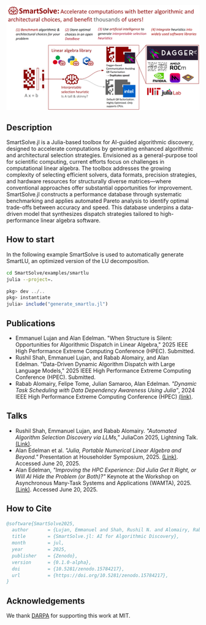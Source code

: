 
<img src="smartsolve.png" alt="SmartSolve.jl">


## Description
SmartSolve.jl is a Julia-based toolbox for AI-guided algorithmic discovery, designed to accelerate computations by generating enhanced algorithmic and architectural selection strategies. Envisioned as a general-purpose tool for scientific computing, current efforts focus on challenges in computational linear algebra. The toolbox addresses the growing complexity of selecting efficient solvers, data formats, precision strategies, and hardware resources for structurally diverse matrices—where conventional approaches offer substantial opportunities for improvement. SmartSolve.jl constructs a performance database through systematic benchmarking and applies automated Pareto analysis to identify optimal trade-offs between accuracy and speed. This database underpins a data-driven model that synthesizes dispatch strategies tailored to high-performance linear algebra software.

## How to start

In the following example SmartSolve is used to automatically generate SmartLU, an optimized version of the LU decomposition.

```bash
cd SmartSolve/examples/smartlu
julia --project=.
```

```julia
pkg> dev ../..
pkg> instantiate
julia> include("generate_smartlu.jl")
```

## Publications

- Emmanuel Lujan and Alan Edelman. "When Structure is Silent: Opportunities for Algorithmic Dispatch in Linear Algebra," 2025 IEEE High Performance Extreme Computing Conference (HPEC). Submitted.
- Rushil Shah, Emmanuel Lujan, and Rabab Alomairy, and Alan Edelman. "Data-Driven Dynamic Algorithm Dispatch with Large Language Models," 2025 IEEE High Performance Extreme Computing Conference (HPEC). Submitted.
- Rabab Alomairy, Felipe Tome, Julian Samaroo, Alan Edelman. _"Dynamic Task Scheduling with Data Dependency Awareness Using Julia"_, 2024 IEEE High Performance Extreme Computing Conference (HPEC) [(link)](https://ieeexplore.ieee.org/document/10938467).

## Talks

- Rushil Shah, Emmanuel Lujan, and Rabab Alomairy. _"Automated Algorithm Selection Discovery via LLMs,"_ JuliaCon 2025, Lightning Talk. [(Link)](https://pretalx.com/juliacon-2025/talk/review/FXWAYZEZ9XEPYPHL3JJNAS7NBACU3GXE). 
- Alan Edelman et al. _"Julia, Portable Numerical Linear Algebra and Beyond."_ Presentation at Householder Symposium, 2025. [(Link)](https://householder-symposium.github.io/presenters.html). Accessed June 20, 2025.
- Alan Edelman, _"Improving the HPC Experience: Did Julia Get It Right, or Will AI Hide the Problem (or Both)?"_ Keynote at the Workshop on Asynchronous Many-Task Systems and Applications (WAMTA), 2025. [(Link)](https://wamta25.github.io/keynote). Accessed June 20, 2025.
  
## How to Cite

```bibtex
@software{SmartSolve2025,
  author       = {Lujan, Emmanuel and Shah, Rushil N. and Alomairy, Rabab and Edelman, Alan},
  title        = {SmartSolve.jl: AI for Algorithmic Discovery},
  month        = jul,
  year         = 2025,
  publisher    = {Zenodo},
  version      = {0.1.0-alpha},
  doi          = {10.5281/zenodo.15784217},
  url          = {https://doi.org/10.5281/zenodo.15784217},
}
```

## Acknowledgements

We thank [DARPA](https://www.darpa.mil/research/programs/mathematics-for-the-discovery-of-algorithms-and-architectures) for supporting this work at MIT.




